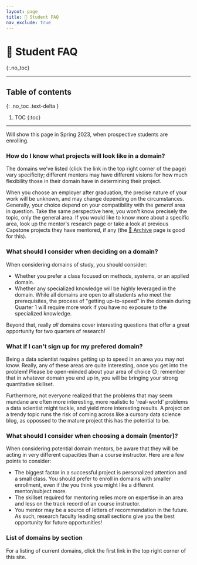 ```yaml
---
layout: page
title: 🧐 Student FAQ
nav_exclude: true
---
```


# 🧐 Student FAQ
{:.no_toc}

---

## Table of contents
{: .no_toc .text-delta }

1. TOC
{:toc}

---

Will show this page in Spring 2023, when prospective students are enrolling.

### How do I know what projects will look like in a domain?

The domains we've listed (click the link in the top right corner of the page) vary specificity;
different mentors may have different visions for how much flexibility
those in their domain have in determining their project.

When you choose an employer after graduation, the precise nature of
your work will be unknown, and may change depending on the
circumstances. Generally, your choice depend on your compatibility
with the *general* area in question. Take the same perspective here;
you won't know precisely the topic, only the general area. If
you would like to know more about a specific area, look up the
mentor's research page or take a look at previous Capstone projects they
have mentored, if any (the [💾 Archive](../../archive) page is good for this).

### What should I consider when deciding on a domain?

When considering domains of study, you should consider:
 - Whether you prefer a class focused on methods, systems, or an
   applied domain.
 - Whether any specialized knowledge will be highly leveraged in the
   domain. While all domains are open to all students who meet the
   prerequisites, the process of "getting up-to-speed" in the domain
   during Quarter 1 will require more work if you have no exposure
   to the specialized knowledge.
   
Beyond that, really *all* domains cover interesting questions that
offer a great opportunity for two quarters of research!

### What if I can't sign up for my prefered domain?

Being a data scientist requires getting up to speed in an area you may
not know. Really, any of
these areas are quite interesting, once you get into the problem!
Please be open-minded about your area of choice 😊; remember that in whatever domain you end up in, you will be bringing your strong quantitative skillset. 

Furthermore, not everyone realized that the problems that may seem
mundane are often more interesting, more realistic to 'real-world'
problems a data scientist might tackle, and yield more interesting
results. A project on a trendy topic runs the risk of coming across
like a cursory data science blog, as oppossed to the mature project
this has the potential to be.

### What should I consider when choosing a domain (mentor)?

When considering potential domain mentors, be aware that they will
be acting in very different capacities than a course
instructor. Here are a few points to consider:
 - The biggest factor in a successful project is personalized
   attention and a small class. You should prefer to enroll in
   domains with smaller enrollment, even if the you think you might
   like a different mentor/subject more.
 - The skillset required for mentoring relies more on expertise in
   an area and less on the track record of an course
   instructor.
 - You mentor may be a source of letters of recommendation in the
   future. As such, research faculty leading small sections give you
   the best opportunity for future opportunities!

### List of domains by section

For a listing of current domains, click the first link in the top right corner of this site.
